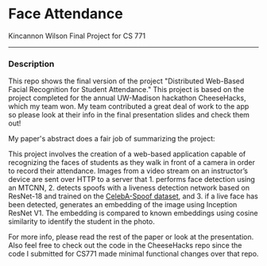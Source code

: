 # Face Attendance

Kincannon Wilson Final Project for CS 771

---

### Description

This repo shows the final version of the project 
"Distributed Web-Based Facial Recognition for Student 
Attendance." This project is based on the project 
completed for the annual UW-Madison hackathon 
CheeseHacks, which my team won. My team contributed 
a great deal of work to the app so please look at their
info in the final presentation slides and check them out!

My paper's abstract does a fair job of summarizing the
project:

This project involves the creation of a web-based application 
capable of recognizing the faces of students as they walk in 
front of a camera in order to record their attendance. Images 
from a video stream on an instructor’s device are sent over 
HTTP to a server that 1. performs face detection using an MTCNN, 
2. detects spoofs with a liveness detection network based on ResNet-18
and trained on the [CelebA-Spoof dataset](https://github.com/ZhangYuanhan-AI/CelebA-Spoof), 
and 3. if a live face has been detected, generates an embedding of 
the image using Inception ResNet V1. The embedding is compared to 
known embeddings using cosine similarity to identify the student 
in the photo. 

For more info, please read the rest of the paper or 
look at the presentation. Also feel free to check out the code in the CheeseHacks repo 
since the code I submitted for CS771 made minimal functional changes over that repo.